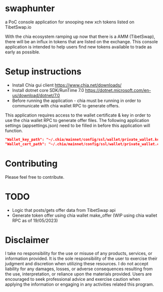 # swaphunter
a PoC console application for snooping new xch tokens listed on TibetSwap.io

With the chia ecosystem ramping up now that there is a AMM (TibetSwap), there will be an influx in tokens that are listed on the exchange. This console application is intended to help users find new tokens available to trade as early as possible. 

# Setup instructions
- Install Chia gui client https://www.chia.net/downloads/
- Install dotnet core SDK/RunTime 7.0 https://dotnet.microsoft.com/en-us/download/dotnet/7.0
- Before running the application - chia must be running in order to communicate with chia wallet RPC to generate offers.

This application requires access to the wallet certificate & key in order to use the chia wallet RPC to generate offer files. The following application settings (appsettings.json) need to be filled in before this application will function.

```json
"Wallet_key_path": "~/.chia/mainnet/config/ssl/wallet/private_wallet.key OR c:\\Users\\<YOURNAME>\\chia\\mainnet\\config\\ssl\\wallet\\private_wallet.key",
"Wallet_cert_path": "~/.chia/mainnet/config/ssl/wallet/private_wallet.crt  OR c:\\Users\\<YOURNAME>\\chia\\mainnet\\config\\ssl\\wallet\\private_wallet.crt"
 ```

# Contributing
Please feel free to contribute.

# TODO #
- Logic that posts/gets offer data from TibetSwap api
- Generate token offer using chia wallet make_offer (WIP using chia wallet RPC as of 19/05/2023)

# Disclaimer
I take no responsibility for the use or misuse of any products, services, or information provided. It is the sole responsibility of the user to exercise their judgment and discretion when utilizing these resources. I do not accept liability for any damages, losses, or adverse consequences resulting from the use, interpretation, or reliance upon the materials provided. Users are encouraged to seek professional advice and exercise caution when applying the information or engaging in any activities related this program.
